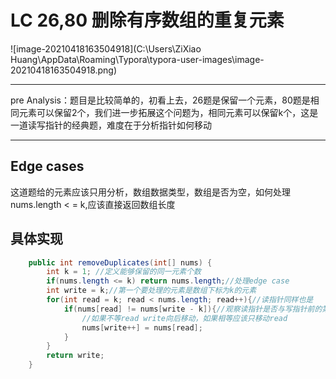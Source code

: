# LC 26,80 删除有序数组的重复元素

![image-20210418163504918](C:\Users\ZiXiao Huang\AppData\Roaming\Typora\typora-user-images\image-20210418163504918.png)

---

pre Analysis：题目是比较简单的，初看上去，26题是保留一个元素，80题是相同元素可以保留2个，我们进一步拓展这个问题为，相同元素可以保留k个，这是一道读写指针的经典题，难度在于分析指针如何移动

---

## Edge cases

这道题给的元素应该只用分析，数组数据类型，数组是否为空，如何处理nums.length < = k,应该直接返回数组长度

## 具体实现

~~~java
    public int removeDuplicates(int[] nums) {
        int k = 1; //定义能够保留的同一元素个数
        if(nums.length <= k) return nums.length;//处理edge case
        int write = k;//第一个要处理的元素是数组下标为k的元素
        for(int read = k; read < nums.length; read++){//读指针同样也是
            if(nums[read] != nums[write - k]){//观察读指针是否与写指针前的第k个元素相等
                //如果不等read write向后移动，如果相等应该只移动read
                nums[write++] = nums[read];
            }
        }
        return write;
    }
~~~





